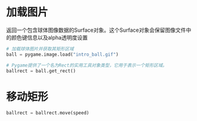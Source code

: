 # 加载图片

返回一个包含球体图像数据的Surface对象。这个Surface对象会保留图像文件中的颜色键信息以及alpha透明度设置

```python
# 加载球体图片并获取其矩形区域
ball = pygame.image.load("intro_ball.gif")

# Pygame提供了一个名为Rect的实用工具对象类型，它用于表示一个矩形区域。
ballrect = ball.get_rect()
```

# 移动矩形

```python
ballrect = ballrect.move(speed)
```